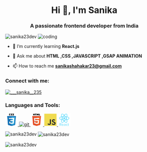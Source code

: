 <h1 align="center">Hi 👋, I'm Sanika</h1>
<h3 align="center">A passionate frontend developer from India</h3>
<img align="right" alt="coding" width="400" src="https://cdn.dribbble.com/userupload/30832962/file/original-199091f9b19f067153ecd518321a3898.gif">

<p align="left"> <img src="https://komarev.com/ghpvc/?username=sanika23dev&label=Profile%20views&color=0e75b6&style=flat" alt="sanika23dev" /> </p>

- 🌱 I’m currently learning **React.js**

- 💬 Ask me about **HTML ,CSS ,JAVASCRIPT ,GSAP ANIMATION**

- 📫 How to reach me **sanikashahakar23@gmail.com**

<h3 align="left">Connect with me:</h3>
<p align="left">
<a href="https://instagram.com/___sanika__235" target="blank"><img align="center" src="https://raw.githubusercontent.com/rahuldkjain/github-profile-readme-generator/master/src/images/icons/Social/instagram.svg" alt="___sanika__235" height="30" width="40" /></a>
</p>

<h3 align="left">Languages and Tools:</h3>
<p align="left"> <a href="https://www.w3schools.com/css/" target="_blank" rel="noreferrer"> <img src="https://raw.githubusercontent.com/devicons/devicon/master/icons/css3/css3-original-wordmark.svg" alt="css3" width="40" height="40"/> </a> <a href="https://git-scm.com/" target="_blank" rel="noreferrer"> <img src="https://www.vectorlogo.zone/logos/git-scm/git-scm-icon.svg" alt="git" width="40" height="40"/> </a> <a href="https://www.w3.org/html/" target="_blank" rel="noreferrer"> <img src="https://raw.githubusercontent.com/devicons/devicon/master/icons/html5/html5-original-wordmark.svg" alt="html5" width="40" height="40"/> </a> <a href="https://developer.mozilla.org/en-US/docs/Web/JavaScript" target="_blank" rel="noreferrer"> <img src="https://raw.githubusercontent.com/devicons/devicon/master/icons/javascript/javascript-original.svg" alt="javascript" width="40" height="40"/> </a> <a href="https://reactjs.org/" target="_blank" rel="noreferrer"> <img src="https://raw.githubusercontent.com/devicons/devicon/master/icons/react/react-original-wordmark.svg" alt="react" width="40" height="40"/> </a> </p>

<p><img align="left" src="https://github-readme-stats.vercel.app/api/top-langs?username=sanika23dev&show_icons=true&locale=en&layout=compact" alt="sanika23dev" /></p>

<p>&nbsp;<img align="center" src="https://github-readme-stats.vercel.app/api?username=sanika23dev&show_icons=true&locale=en" alt="sanika23dev" /></p>

<p><img align="center" src="https://github-readme-streak-stats.herokuapp.com/?user=sanika23dev&" alt="sanika23dev" /></p>
